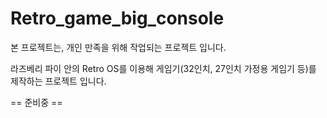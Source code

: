 # Retro_game_big_console

본 프로젝트는, 개인 만족을 위해 작업되는 프로젝트 입니다.

라즈베리 파이 안의 Retro OS를 이용해 게임기(32인치, 27인치 가정용 게임기 등)를 제작하는 프로젝트 입니다.

== 준비중 ==
